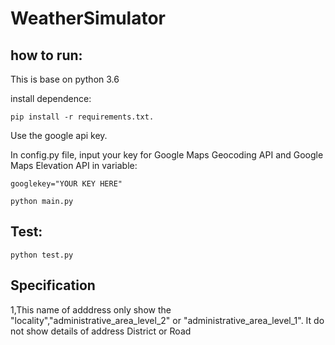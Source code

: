 # WeatherSimulator


## how to run:

This is base on python 3.6

install dependence:
```
pip install -r requirements.txt.
```
Use the google api key.

In config.py file, input your key for Google Maps Geocoding API and Google Maps Elevation API in variable:

```
googlekey="YOUR KEY HERE"
```


```
python main.py
```

## Test:

```
python test.py
```

## Specification

1,This name of adddress only show the "locality","administrative_area_level_2" or "administrative_area_level_1".
It do not show details of address District or Road
